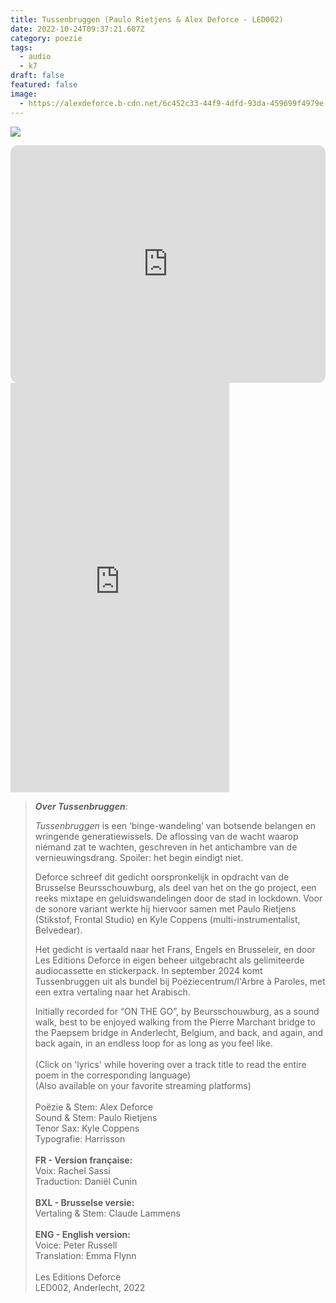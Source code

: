 ```yaml
---
title: Tussenbruggen (Paulo Rietjens & Alex Deforce - LED002)
date: 2022-10-24T09:37:21.607Z
category: poezie
tags:
  - audio
  - k7
draft: false
featured: false
image:
  - https://alexdeforce.b-cdn.net/6c452c33-44f9-4dfd-93da-459699f4979e.jpeg
---
```

![](/img/g0052393.jpg)



<iframe style="border-radius:12px" src="https://open.spotify.com/embed/album/0YPewVDL6Oqoazww3hH6XG?utm_source=generator" width="100%" height="380" frameBorder="0" allowfullscreen="" allow="autoplay; clipboard-write; encrypted-media; fullscreen; picture-in-picture" loading="lazy"></iframe>

<iframe style="border: 0; width: 350px; height: 655px;" src="https://bandcamp.com/EmbeddedPlayer/album=358540064/size=large/bgcol=ffffff/linkcol=333333/package=3974311881/transparent=true/" seamless><a href="https://alexdeforce.bandcamp.com/album/tussenbruggen">Tussenbruggen by Alex Deforce &amp; Paulo Rietjens</a></iframe>

> ***Over Tussenbruggen***:
>
> *Tussenbruggen* is een ‘binge-wandeling’ van botsende belangen en wringende generatiewissels. De aflossing van de wacht waarop niémand zat te wachten, geschreven in het antichambre van de vernieuwingsdrang. Spoiler: het begin eindigt niet.
>
> Deforce schreef dit gedicht oorspronkelijk in opdracht van de Brusselse Beursschouwburg, als deel van het on the go  project, een reeks mixtape en geluidswandelingen door de stad in lockdown. Voor de sonore variant werkte hij hiervoor samen met Paulo Rietjens (Stikstof, Frontal Studio) en Kyle Coppens (multi-instrumentalist, Belvedear). 
>
> Het gedicht is vertaald naar het Frans, Engels en Brusseleir, en door Les Editions Deforce in eigen beheer uitgebracht als gelimiteerde audiocassette en stickerpack. In september 2024 komt Tussenbruggen uit als bundel bij Poëziecentrum/l'Arbre à Paroles, met een extra vertaling naar het Arabisch.
>
> Initially recorded for “ON THE GO”, by Beursschouwburg, as a sound walk, best to be enjoyed walking from the Pierre Marchant bridge to the Paepsem bridge in Anderlecht, Belgium, and back, and again, and back again, in an endless loop for as long as you feel like.\
> \
> (Click on 'lyrics' while hovering over a track title to read the entire poem in the corresponding language)\
> (Also available on your favorite streaming platforms)\
> \
> Poëzie & Stem: Alex Deforce\
> Sound & Stem: Paulo Rietjens\
> Tenor Sax: Kyle Coppens\
> Typografie: Harrisson\
> \
> **FR - Version française:**\
> Voix: Rachel Sassi\
> Traduction: Daniël Cunin\
> \
> **BXL - Brusselse versie:**\
> Vertaling & Stem: Claude Lammens\
> \
> **ENG - English version:**\
> Voice: Peter Russell\
> Translation: Emma Flynn\
> \
> Les Editions Deforce\
> LED002, Anderlecht, 2022
